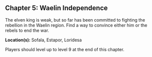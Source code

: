 <div id="chapter8" class="clear-b">
  <h2>Chapter 5: Waelin Independence</h2>
  <p>
    The elven king is weak, but so far has been committed to fighting the rebellion in the Waelin region. Find a way to convince either him or the rebels to end the war.
  </p>
  <p>
    <strong>Location(s): </strong> Sofala, Estapor, Loridesa
  </p>
  <p>
    Players should level up to level 9 at the end of this chapter.
  </p>
</div>